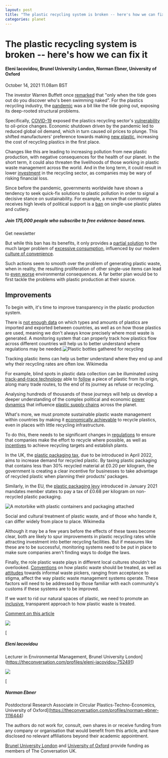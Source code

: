 ```yaml
---
layout: post
title: "The plastic recycling system is broken -- here's how we can fix it"
categories: planet
---
```

The plastic recycling system is broken -- here's how we can fix it
=================================================================

#### Eleni Iacovidou, Brunel University London, Norman Ebner, University of Oxford

October 14, 2021 11.08am BST

The investor Warren Buffett once [remarked](https://www.forbes.com/sites/petertchir/2020/05/04/what-if-buffett-is-the-one-swimming-naked/?sh=29f263bc6e36) that "only when the tide goes out do you discover who's been swimming naked". For the plastics recycling industry, the [pandemic](https://theconversation.com/why-the-pandemic-could-slash-the-amount-of-plastic-waste-we-recycle-139616) was a bit like the tide going out, exposing its deep-rooted structural problems.

Specifically, [COVID-19](https://www.sciencedirect.com/science/article/pii/S2352550921002001#ack0001) exposed the plastics recycling sector's [vulnerability](https://www.mdpi.com/2313-4321/6/4/64/pdf) to oil-price changes. Economic shutdown driven by the pandemic led to reduced global oil demand, which in turn caused oil prices to plunge. This shifted manufacturers' preference towards making [new plastic](https://www.sciencedirect.com/science/article/pii/S2352550921002001), increasing the cost of recycling plastics in the first place.

Changes like this are leading to increasing pollution from new plastic production, with negative consequences for the health of our planet. In the short term, it could also threaten the livelihoods of those working in plastic waste management across the world. And in the long term, it could result in lower [investment](https://carbontracker.org/oil-industry-betting-future-on-shaky-plastics-as-world-battles-waste/) in the recycling sector, as companies may be wary of risking financial loss.

Since before the pandemic, governments worldwide have shown a tendency to seek quick-fix solutions to plastic pollution in order to signal a decisive stance on sustainability. For example, a move that commonly receives high levels of political support is a [ban](https://theconversation.com/why-canadas-single-use-plastic-ban-could-help-the-environment-and-wildlife-118796) on single-use plastic plates and cutlery.

##### Join 175,000 people who subscribe to free evidence-based news.

Get newsletter

But while this ban has its benefits, it only provides a [partial solution](https://www.mdpi.com/2071-1050/12/9/3746/htm) to the much larger problem of [excessive consumption](https://news.asu.edu/20181003-solutions-asu-researchers-plastics-pollution-recycling), influenced by our modern [culture of convenience](https://connectedtoportphillip.com/2019/10/22/the-cons-of-convenience-culture-and-5-steps-to-break-away/).

Such actions seem to smooth over the problem of generating plastic waste, when in reality, the resulting proliferation of other single-use items can lead to [even worse](https://www.mdpi.com/2071-1050/12/9/3746/htm) environmental consequences. A far better plan would be to first tackle the problems with plastic production at their source.

Improvements
------------

To begin with, it's time to improve transparency in the plastic production system.

There is [not enough data](http://sciencesearch.defra.gov.uk/Default.aspx?Menu=Menu&Module=More&Location=None&ProjectID=20471&FromSearch=Y&Publisher=1&SearchText=multidimensional%20value&SortString=ProjectCode&SortOrder=Asc&Paging=10) on which types and amounts of plastics are imported and exported between countries, as well as on how those plastics are used, meaning we don't always know precisely where most waste is generated. A monitoring system that can properly track how plastics flow across different countries will help us to better understand where regulations may be needed.![Plastic bottles gathered for recycling](https://images-theconversation-com.cdn.ampproject.org/ii/AW/s/images.theconversation.com/files/426195/original/file-20211013-15-11v3pa0.jpeg?ixlib=rb-1.1.0&q=45&auto=format&w=320&h=212&fit=crop)

Tracking plastic items can help us better understand where they end up and why their recycling rates are often low. Wikimedia

For example, blind spots in plastic data collection can be illuminated using [track-and-trace technology](https://journals.plos.org/plosone/article?id=10.1371/journal.pone.0242459) able to [follow](https://theconversation.com/how-businesses-could-cut-plastic-waste-with-a-track-and-trace-system-151489) a piece of plastic from its origin, along many trade routes, to the end of its journey as refuse or recycling.

Analysing hundreds of thousands of these journeys will help us develop a deeper understanding of the complex political and economic [power dynamics](https://www.sciencedirect.com/science/article/pii/S2352550921002001#ack0001) that influence [plastic supply chains](https://wires.onlinelibrary.wiley.com/doi/full/10.1002/wene.360) across the planet.

What's more, we must promote sustainable plastic waste management within countries by making it [economically achievable](https://www.mckinsey.com/industries/chemicals/our-insights/plastics-recycling-using-an-economic-feasibility-lens-to-select-the-next-moves) to recycle plastics, even in places with little recycling infrastructure.

To do this, there needs to be significant changes in [regulations](https://www.unpri.org/plastics/the-plastics-landscape-regulations-policies-and-influencers/4953.article) to ensure that companies make the effort to recycle where possible, as well as [incentives](https://link.springer.com/article/10.1007/s12027-020-00596-9) to achieve recycling targets and establish plants.

In the UK, the [plastic packaging tax](https://www.gov.uk/government/publications/introduction-of-plastic-packaging-tax/plastic-packaging-tax), due to be introduced in April 2022, aims to increase demand for recycled plastic. By taxing plastic packaging that contains less than 30% recycled material at £0.20 per kilogram, the government is creating a clear incentive for businesses to take advantage of recycled plastic when planning their products' packages.

Similarly, in the EU, the [plastic packaging levy](https://pubs.acs.org/doi/10.1021/cen-09902-cover7) introduced in January 2021 mandates member states to pay a tax of £0.68 per kilogram on non-recycled plastic packaging.

![A motorbike with plastic containers and packaging attached](https://images-theconversation-com.cdn.ampproject.org/ii/AW/s/images.theconversation.com/files/426198/original/file-20211013-15-13fcl4y.jpeg?ixlib=rb-1.1.0&q=45&auto=format&w=320&h=240&fit=crop)

Social and cultural treatment of plastic waste, and of those who handle it, can differ widely from place to place. Wikimedia

Although it may be a few years before the effects of these taxes become clear, both are likely to spur improvements in plastic recycling rates while attracting investment into better recycling facilities. But if measures like these are to be successful, monitoring systems need to be put in place to make sure companies aren't finding ways to dodge the laws.

Finally, the role plastic waste plays in different local cultures shouldn't be overlooked. [Conventions](https://www.energy.cam.ac.uk/Plastic_Waste/culture-global-plastic-waste) on how plastic waste should be treated, as well as [attitudes](https://www.tandfonline.com/doi/abs/10.1080/13549839.2021.1974368) towards informal waste pickers, ranging from acceptance to stigma, affect the way plastic waste management systems operate. These factors will need to be addressed by those familiar with each community's customs if these systems are to be improved.

If we want to rid our natural spaces of plastic, we need to promote an [inclusive](https://www.ncbi.nlm.nih.gov/pmc/articles/PMC6651478/), transparent approach to how plastic waste is treated.

[Comment on this article](https://theconversation.com/the-plastic-recycling-system-is-broken-heres-how-we-can-fix-it-167657#comments-container "Comment on this article")

[![](https://cdn-theconversation-com.cdn.ampproject.org/ii/AW/s/cdn.theconversation.com/avatars/752491/width170/Eleni_Iacovidou.jpg)](https://theconversation.com/profiles/eleni-iacovidou-752491)

[

##### Eleni Iacovidou

Lecturer in Environmental Management, Brunel University London](https://theconversation.com/profiles/eleni-iacovidou-752491)

[![](https://cdn-theconversation-com.cdn.ampproject.org/ii/AW/s/cdn.theconversation.com/avatars/1116444/width170/image-20200618-41213-10m1nqp.jpg)](https://theconversation.com/profiles/norman-ebner-1116444)

[

##### Norman Ebner

Postdoctoral Research Associate in Circular Plastics-Techno-Economics, University of Oxford](https://theconversation.com/profiles/norman-ebner-1116444)

The authors do not work for, consult, own shares in or receive funding from any company or organisation that would benefit from this article, and have disclosed no relevant affiliations beyond their academic appointment.

[Brunel University London](https://theconversation.com/institutions/brunel-university-london-1685) and [University of Oxford](https://theconversation.com/institutions/university-of-oxford-1260) provide funding as members of The Conversation UK.
